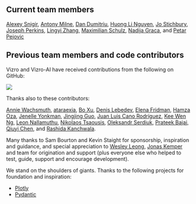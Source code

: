 ## Current team members

<!-- vale off -->

[Alexey Snigir](https://github.com/l0uden), [Antony Milne](https://github.com/antonymilne), [Dan Dumitriu](https://github.com/dandumitriu1), [Huong Li Nguyen](https://github.com/huong-li-nguyen), [Jo Stichbury](https://github.com/stichbury), [Joseph Perkins](https://github.com/Joseph-Perkins), [Lingyi Zhang](https://github.com/lingyielia), [Maximilian Schulz](https://github.com/maxschulz-COL), [Nadija Graca](https://github.com/nadijagraca), and [Petar Pejovic](https://github.com/petar-qb)

## Previous team members and code contributors

Vizro and Vizro-AI have received contributions from the following on GitHub:

<a href="https://github.com/mckinsey/vizro/graphs/contributors">
  <img src="https://contrib.rocks/image?repo=mckinsey/vizro" />
</a>

Thanks also to these contributors:

[Annie Wachsmuth](https://github.com/anniecwa), [ataraexia](https://github.com/ataraexia), [Bo Xu](https://github.com/boxuboxu), [Denis Lebedev](https://github.com/DenisLebedevMcK), [Elena Fridman](https://github.com/EllenWie), [Hamza Oza](https://github.com/hamzaoza), [Jenelle Yonkman](https://github.com/yonkmanjl), [Jingjing Guo](https://github.com/jjguo-mck), [Juan Luis Cano Rodríguez](https://github.com/astrojuanlu), [Kee Wen Ng](https://github.com/KeeWenNgQB), [Leon Nallamuthu](https://github.com/leonnallamuthu), [Nikolaos Tsaousis](https://github.com/tsanikgr), [Oleksandr Serdiuk](https://github.com/oserdiuk-lohika), [Prateek Bajaj](https://github.com/prateekdev552), [Qiuyi Chen](https://github.com/Qiuyi-Chen), and [Rashida Kanchwala](https://github.com/rashidakanchwala).

Many thanks to Sam Bourton and Kevin Staight for sponsorship, inspiration and guidance, and special appreciation to [Wesley Leong](https://github.com/wesleyleong), [Jonas Kemper](https://github.com/jonasrk) and team for origination and support (plus everyone else who helped to test, guide, support and encourage development).

We stand on the shoulders of giants. Thanks to the following projects for foundation and inspiration:

- [Plotly](https://dash.plotly.com/)
- [Pydantic](https://docs.pydantic.dev/)

<!-- vale on -->
